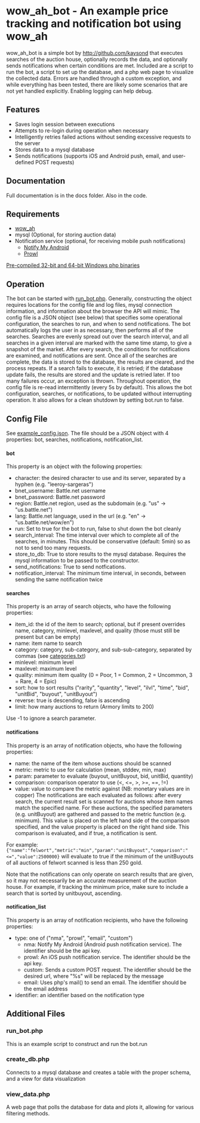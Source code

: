 # wow\_ah\_bot - An example price tracking and notification bot using wow_ah
wow\_ah\_bot is a simple bot by http://github.com/kaysond that executes searches of the auction house, optionally records the data, and optionally sends notifications when certain conditions are met. Included are a script to run the bot, a script to set up the database, and a php web page to visualize the collected data.
Errors are handled through a custom exception, and while everything has been tested, there are likely some scenarios that are not yet handled explicitly. Enabling logging can help debug.

## Features
* Saves login session between executions
* Attempts to re-login during operation when necessary
* Intelligently retries failed actions without sending excessive requests to the server
* Stores data to a mysql database
* Sends notifications (supports iOS and Android push, email, and user-defined POST requests)

## Documentation
Full documentation is in the docs folder. Also in the code.

## Requirements
* [wow_ah](https://github.com/kaysond/wow_ah)
* mysql (Optional, for storing auction data)
* Notification service (optional, for receiving mobile push notifications)
  * [Notify My Android](http://www.notifymyandroid.com/)
  * [Prowl](https://www.prowlapp.com/)

[Pre-compiled 32-bit and 64-bit Windows php binaries](https://www.apachelounge.com/viewtopic.php?t=6359)

## Operation
The bot can be started with [run_bot.php](run_bot.php). Generally, constructing the object requires locations for the config file and log files, mysql connection information, and information about the browser the API will mimic. The config file is a JSON object (see below) that specifies some operational configuration, the searches to run, and when to send notifications. The bot automatically logs the user in as necessary, then performs all of the searches. Searches are evenly spread out over the search interval, and all searches in a given interval are marked with the same time stamp, to give a snapshot of the market. After every search, the conditions for notifications are examined, and notifications are sent. Once all of the searches are complete, the data is stored to the database, the results are cleared, and the process repeats. If a search fails to execute, it is retried; if the database update fails, the results are stored and the update is retried later. If too many failures occur, an exception is thrown. Throughout operation, the config file is re-read intermittently (every 5s by default). This allows the bot configuration, searches, or notifications, to be updated without interrupting operation. It also allows for a clean shutdown by setting bot.run to false.

## Config File
See [example_config.json](example_config.json). The file should be a JSON object with 4 properties: bot, searches, notifications, notification_list.

#### bot
This property is an object with the following properties:

* character: the desired character to use and its server, separated by a hyphen (e.g. "leeroy-sargeras")
* bnet_username: Battle.net username
* bnet_password: Battle.net password
* region: Battle.net region, used as the subdomain (e.g. "us" -> "us.battle.net")
* lang: Battle.net language, used in the url (e.g. "en" -> "us.battle.net/wow/en")
* run: Set to true for the bot to run, false to shut down the bot cleanly
* search_interval: The time interval over which to complete all of the searches, in minutes. This should be conservative (default: 5min) so as not to send too many requests.
* store_to_db: True to store results to the mysql database. Requires the mysql information to be passed to the constructor.
* send_notifications: True to send notfications.
* notification_interval: The minimum time interval, in seconds, between sending the same notification twice

#### searches
This property is an array of search objects, who have the following properties:

* item_id: the id of the item to search; optional, but if present overrides name, category, minlevel, maxlevel, and quality (those must still be present but can be empty)
* name: item name to search
* category: category, sub-category, and sub-sub-category, separated by commas (see [categories.txt](categories.txt))
* minlevel: minimum level
* maxlevel: maximum level
* quality: minimum item quality (0 = Poor, 1 = Common, 2 = Uncommon, 3 = Rare, 4 = Epic)
* sort: how to sort results ("rarity", "quantity", "level", "ilvl", "time", "bid", "unitBid", "buyout", "unitBuyout")
* reverse: true is descending, false is ascending
* limit: how many auctions to return (Armory limits to 200)

Use -1 to ignore a search parameter.

#### notifications
This property is an array of notification objects, who have the following properties:

* name: the name of the item whose auctions should be scanned
* metric: metric to use for calculation (mean, stddev, min, max)
* param: parameter to evaluate (buyout, unitBuyout, bid, unitBid, quantity)
* comparison: comparison operator to use (<, <=, >, >=, ==, !=)
* value: value to compare the metric against (NB: monetary values are in copper)
The notifications are each evaluated as follows: after every search, the current result set is scanned for auctions whose item names match the specified name. For these auctions, the specified parameters (e.g. unitBuyout) are gathered and passed to the metric function (e.g. minimum). This value is placed on the left hand side of the comparison specified, and the value property is placed on the right hand side. This comparison is evaluated, and if true, a notification is sent.

For example: `{"name":"felwort","metric":"min","param":"unitBuyout","comparison":"<=","value":2500000}` will evaluate to true if the minimum of the unitBuyouts of all auctions of felwort scanned is less than 250 gold.

Note that the notifications can only operate on search results that are given, so it may not necessarily be an accurate measurement of the auction house. For example, if tracking the minimum price, make sure to include a search that is sorted by unitbuyout, ascending.

#### notification_list
This property is an array of notification recipients, who have the following properties:

* type: one of ("nma", "prowl", "email", "custom")
  * nma: Notify My Android (Android push notification service). The identifier should be the api key.
  * prowl: An iOS push notification service. The identifier should be the api key.
  * custom: Sends a custom POST request. The identifier should be the desired url, where "%s" will be replaced by the message
  * email: Uses php's mail() to send an email. The identifier should be the email address
* identifier: an identifier based on the notification type

## Additional Files

### run_bot.php
This is an example script to construct and run the bot.run

### create_db.php
Connects to a mysql database and creates a table with the proper schema, and a view for data visualization

### view_data.php
A web page that polls the database for data and plots it, allowing for various filtering methods.